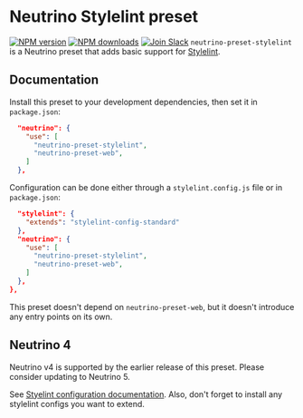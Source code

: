 # Neutrino Stylelint preset
[![NPM version][npm-image]][npm-url] [![NPM downloads][npm-downloads]][npm-url] [![Join Slack][slack-image]][slack-url]
`neutrino-preset-stylelint` is a Neutrino preset that adds basic support for
[Stylelint][stylelint].

## Documentation

Install this preset to your development dependencies, then set it in
`package.json`:

```json
  "neutrino": {
    "use": [
      "neutrino-preset-stylelint",
      "neutrino-preset-web",
    ]
  },
```

Configuration can be done either through a `stylelint.config.js` file or in
`package.json`:

```json
  "stylelint": {
    "extends": "stylelint-config-standard"
  },
  "neutrino": {
    "use": [
      "neutrino-preset-stylelint",
      "neutrino-preset-web",
    ]
  },
},
```

This preset doesn't depend on `neutrino-preset-web`, but it doesn't introduce
any entry points on its own.

## Neutrino 4

Neutrino v4 is supported by the earlier release of this preset.
Please consider updating to Neutrino 5.

See [Styelint configuration documentation][stylelint-config-docs].
Also, don't forget to install any stylelint configs you want to extend.

[stylelint]: https://stylelint.io/
[stylelint-config-docs]: https://stylelint.io/user-guide/configuration/
[stylelint-config-standard]: https://github.com/stylelint/stylelint-config-standard
[npm-image]: https://img.shields.io/npm/v/neutrino-preset-stylelint.svg
[npm-downloads]: https://img.shields.io/npm/dt/neutrino-preset-stylelint.svg
[npm-url]: https://npmjs.org/package/neutrino-preset-stylelint
[slack-image]: https://neutrino-slack.herokuapp.com/badge.svg
[slack-url]: https://neutrino-slack.herokuapp.com/
